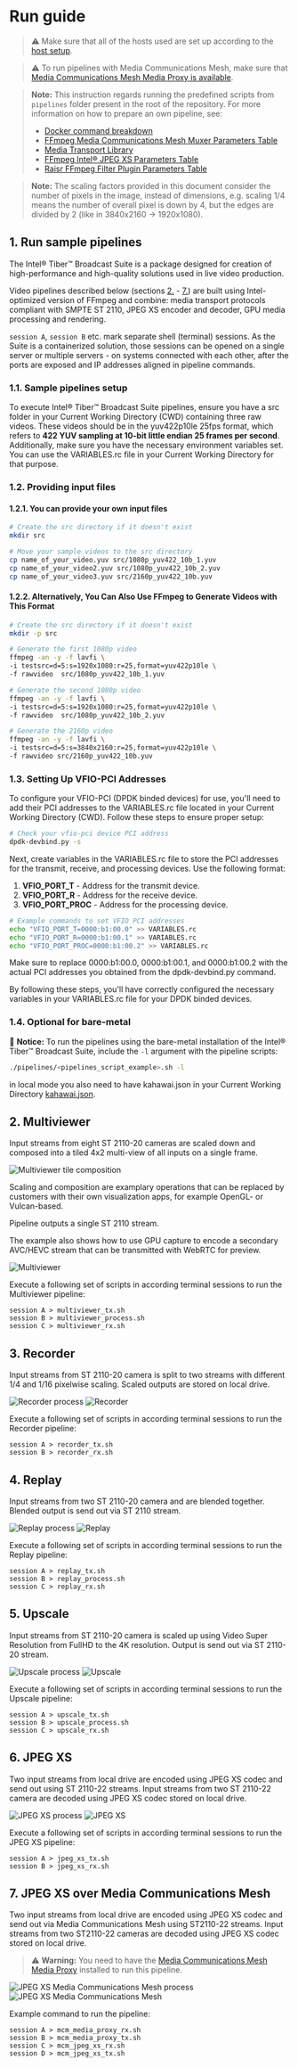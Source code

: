 # Run guide

> ⚠️ Make sure that all of the hosts used are set up according to the [host setup](build.md).

> ⚠️ To run pipelines with Media Communications Mesh, make sure that [Media Communications Mesh Media Proxy is available](build.md#3-optional-install-media-communications-mesh-media-proxy).

> **Note:** This instruction regards running the predefined scripts from `pipelines` folder present in the root of the repository. For more information on how to prepare an own pipeline, see:
> - [Docker command breakdown](run-know-how.md)
> - [FFmpeg Media Communications Mesh Muxer Parameters Table](plugins/media-communications-mesh.md)
> - [Media Transport Library](plugins/media-transport-library.md)
> - [FFmpeg Intel® JPEG XS Parameters Table](plugins/svt-jpeg-xs.md)
> - [Raisr FFmpeg Filter Plugin Parameters Table](plugins/video-super-resolution.md)

> **Note:** The scaling factors provided in this document consider the number of pixels in the image, instead of dimensions, e.g. scaling 1/4 means the number of overall pixel is down by 4, but the edges are divided by 2 (like in 3840x2160 -> 1920x1080).

## 1. Run sample pipelines

The Intel® Tiber™ Broadcast Suite is a package designed for creation of high-performance and high-quality solutions used in live video production.

Video pipelines described below (sections [2.](#2-multiviewer) - [7.](#7-jpeg-xs-over-media-communications-mesh)) are built using Intel-optimized version of FFmpeg and combine: media transport protocols compliant with SMPTE ST 2110, JPEG XS encoder and decoder, GPU media processing and rendering.

`session A`, `session B` etc. mark separate shell (terminal) sessions. As the Suite is a containerized solution, those sessions can be opened on a single server or multiple servers - on systems connected with each other, after the ports are exposed and IP addresses aligned in pipeline commands.

### 1.1. Sample pipelines setup

To execute Intel® Tiber™ Broadcast Suite pipelines, ensure you have a src folder in your Current Working Directory (CWD) containing  three raw videos. These videos should be in the yuv422p10le 25fps format, which refers to **422 YUV sampling at 10-bit little endian 25 frames per second**.
Additionally, make sure you have the necessary environment variables set. You can use the VARIABLES.rc file in your Current Working Directory for that purpose.

### 1.2. Providing input files
#### 1.2.1. You can provide your own input files

```bash
# Create the src directory if it doesn't exist
mkdir src

# Move your sample videos to the src directory
cp name_of_your_video.yuv src/1080p_yuv422_10b_1.yuv
cp name_of_your_video2.yuv src/1080p_yuv422_10b_2.yuv
cp name_of_your_video3.yuv src/2160p_yuv422_10b.yuv
```

#### 1.2.2. Alternatively, You Can Also Use FFmpeg to Generate Videos with This Format
```bash
# Create the src directory if it doesn't exist
mkdir -p src

# Generate the first 1080p video
ffmpeg -an -y -f lavfi \
-i testsrc=d=5:s=1920x1080:r=25,format=yuv422p10le \
-f rawvideo  src/1080p_yuv422_10b_1.yuv

# Generate the second 1080p video
ffmpeg -an -y -f lavfi \
-i testsrc=d=5:s=1920x1080:r=25,format=yuv422p10le \
-f rawvideo  src/1080p_yuv422_10b_2.yuv

# Generate the 2160p video
ffmpeg -an -y -f lavfi \
-i testsrc=d=5:s=3840x2160:r=25,format=yuv422p10le \
-f rawvideo src/2160p_yuv422_10b.yuv
```

### 1.3. Setting Up VFIO-PCI Addresses
To configure your VFIO-PCI (DPDK binded devices) for use, you'll need to add their PCI addresses to the VARIABLES.rc file located in your Current Working Directory (CWD). Follow these steps to ensure proper setup:
```bash
# Check your vfio-pci device PCI address
dpdk-devbind.py -s
```

Next, create variables in the VARIABLES.rc file to store the PCI addresses for the transmit, receive, and processing devices. Use the following format:
1. **VFIO_PORT_T** - Address for the transmit device.
1. **VFIO_PORT_R** - Address for the receive device.
1. **VFIO_PORT_PROC** - Address for the processing device.

```bash
# Example commands to set VFIO PCI addresses
echo "VFIO_PORT_T=0000:b1:00.0" >> VARIABLES.rc
echo "VFIO_PORT_R=0000:b1:00.1" >> VARIABLES.rc
echo "VFIO_PORT_PROC=0000:b1:00.2" >> VARIABLES.rc
```
Make sure to replace 0000:b1:00.0, 0000:b1:00.1, and 0000:b1:00.2 with the actual PCI addresses you obtained from the dpdk-devbind.py command.

By following these steps, you'll have correctly configured the necessary variables in your VARIABLES.rc file for your DPDK binded devices.

### 1.4. Optional for bare-metal

📝 **Notice:** To run the pipelines using the bare-metal installation of the Intel® Tiber™ Broadcast Suite, include the `-l` argument with the pipeline scripts:

```bash
./pipelines/<pipelines_script_example>.sh -l
```

in local mode you also need to have kahawai.json in your Current Working Directory [kahawai.json](../kahawai.json).

## 2. Multiviewer

Input streams from eight ST 2110-20 cameras are scaled down and composed into a tiled 4x2 multi-view of all inputs on a single frame.

![Multiviewer tile composition](images/multiviewer-process.png)

Scaling and composition are examplary operations that can be replaced by customers with their own visualization apps, for example OpenGL- or Vulcan-based.

Pipeline outputs a single ST 2110 stream.

The example also shows how to use GPU capture to encode a secondary AVC/HEVC stream that can be transmitted with WebRTC for preview.

![Multiviewer](images/multiviewer.png)

Execute a following set of scripts in according terminal sessions to run the Multiviewer pipeline:
```text
session A > multiviewer_tx.sh
session B > multiviewer_process.sh
session C > multiviewer_rx.sh
```


## 3. Recorder

Input streams from ST 2110-20 camera is split to two streams with different 1/4 and 1/16 pixelwise scaling. Scaled outputs are stored on local drive.

![Recorder process](images/recorder-process.png)
![Recorder](images/recorder.png)

Execute a following set of scripts in according terminal sessions to run the Recorder pipeline:
```text
session A > recorder_tx.sh
session B > recorder_rx.sh
```


## 4. Replay

Input streams from two ST 2110-20 camera and are blended together. Blended output is send out via ST 2110 stream.

![Replay process](images/replay-process.png)
![Replay](images/replay.png)

Execute a following set of scripts in according terminal sessions to run the Replay pipeline:
```text
session A > replay_tx.sh
session B > replay_process.sh
session C > replay_rx.sh
```


## 5. Upscale

Input streams from ST 2110-20 camera is scaled up using Video Super Resolution from FullHD to the 4K resolution. Output is send out via ST 2110-20 stream.

![Upscale process](images/upscale-process.png)
![Upscale](images/upscale.png)

Execute a following set of scripts in according terminal sessions to run the Upscale pipeline:
```text
session A > upscale_tx.sh
session B > upscale_process.sh
session C > upscale_rx.sh
```


## 6. JPEG XS

Two input streams from local drive are encoded using JPEG XS codec and send out using ST 2110-22 streams.
Input streams from two ST 2110-22 camera are decoded using JPEG XS codec stored on local drive.

![JPEG XS process](images/jpeg_xs-process.png)
![JPEG XS](images/jpeg_xs.png)

Execute a following set of scripts in according terminal sessions to run the JPEG XS pipeline:
```text
session A > jpeg_xs_tx.sh
session B > jpeg_xs_rx.sh
```


## 7. JPEG XS over Media Communications Mesh

Two input streams from local drive are encoded using JPEG XS codec and send out via Media Communications Mesh using ST2110-22 streams.
Input streams from two ST2110-22 cameras are decoded using JPEG XS codec stored on local drive.

> ⚠️ **Warning:** You need to have the [Media Communications Mesh Media Proxy](https://github.com/OpenVisualCloud/Media-Communications-Mesh/tree/main?tab=readme-ov-file#dockerfiles-build) installed to run this pipeline.

![JPEG XS Media Communications Mesh process](images/jpeg_xs-process.png)
![JPEG XS Media Communications Mesh](images/mcm_jpeg_xs.png)

Example command to run the pipeline:
```text
session A > mcm_media_proxy_rx.sh
session B > mcm_media_proxy_tx.sh
session C > mcm_jpeg_xs_rx.sh
session D > mcm_jpeg_xs_tx.sh
```


<!-- Temporarily hidden
## 8. Video production pipeline
This pipeline does not have its equivalent in code at the moment, but shows a production-ready solution that could be built using Intel® Tiber™ Broadcast Suite.

![Video production pipeline](images/production-pipeline-example.png)

Two 8K cameras capable of sending ST 2110 stream with video encoded using JPEG XS codec, send their streams using UDP multicast.

Server A receives the streams by two Virtual Functions of Intel® E810 Series Ethernet Adapter card used within a single Intel® Tiber™ Broadcast Suite container. Both streams are decoded with low latency using accelerated SVT JPEG XS on Intel® Xeon® Scalable Processor. One stream is downscaled to 1/4th of the size (to 4K), and the other is downscaled to 1/4th and 1/64th of the size (to 4K and 1080p).

Both 4K streams are sent with the same Virtual Functions they were received with to the next container running on Server B. 1080p stream is also sent to a Recorder/Instant replay machine for archival and replay possibility.

Server B receives three streams, two 4K (close to) real-time ones, and one delayed 1080p stream used for replays. The smallest one is later upscaled with Video Super Resolution on Intel® Data Center GPU Flex Series card to match 4K output.

All of the streams are blended and mixed based on predefined instructions. The output is then compressed and sent using RTP protocol (TCP) as a 4K stream.
-->
